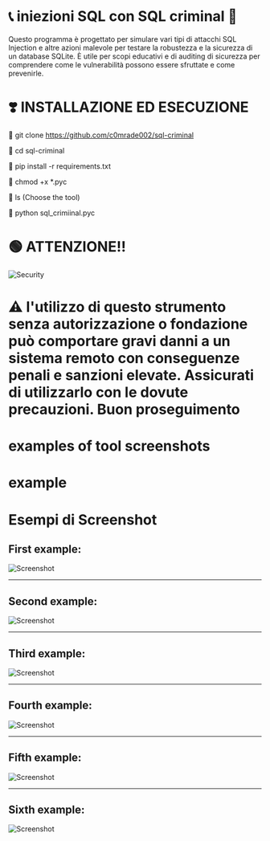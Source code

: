 # 📞 iniezioni SQL con SQL criminal 🥷
Questo programma è progettato per simulare vari tipi di attacchi SQL Injection e altre azioni malevole per testare la robustezza e la sicurezza di un database SQLite. È utile per scopi educativi e di auditing di sicurezza per comprendere come le vulnerabilità possono essere sfruttate e come prevenirle.

# ❣️ INSTALLAZIONE ED ESECUZIONE 
🐧 git clone https://github.com/c0mrade002/sql-criminal

🐧 cd sql-criminal

🐧 pip install -r requirements.txt

🐧 chmod +x *.pyc

🐧 ls (Choose the tool)

🐧 python sql_crimiinal.pyc

# 🟢 ATTENZIONE!! 
![Security](https://www.keepersecurity.com/blog/wp-content/uploads/2023/03/blog@2x-12-1024x349.jpg)
# ⚠️ l'utilizzo di questo strumento senza autorizzazione o fondazione può comportare gravi danni a un sistema remoto con conseguenze penali e sanzioni elevate. Assicurati di utilizzarlo con le dovute precauzioni. Buon proseguimento 

# examples of tool screenshots 
# example 

# Esempi di Screenshot

## First example:
![Screenshot](https://i.ibb.co/cTs49gP/Screenshot-20240611-035336-Termux.jpg)

---

## Second example:
![Screenshot](https://i.ibb.co/Pz63Bhb/Screenshot-20240611-035437-Termux.jpg)

---

## Third example:
![Screenshot](https://i.ibb.co/8df92Q3/Screenshot-20240611-035531-Termux.jpg)

---

## Fourth example:
![Screenshot](https://i.ibb.co/R6rTrJQ/Screenshot-20240611-035549-Termux.jpg)

---

## Fifth example:
![Screenshot](https://i.ibb.co/qrHs9BP/Screenshot-20240611-035646-Termux.jpg)

---

## Sixth example:
![Screenshot](https://i.ibb.co/5vMHSnb/Screenshot-20240611-035730-Termux.jpg)

